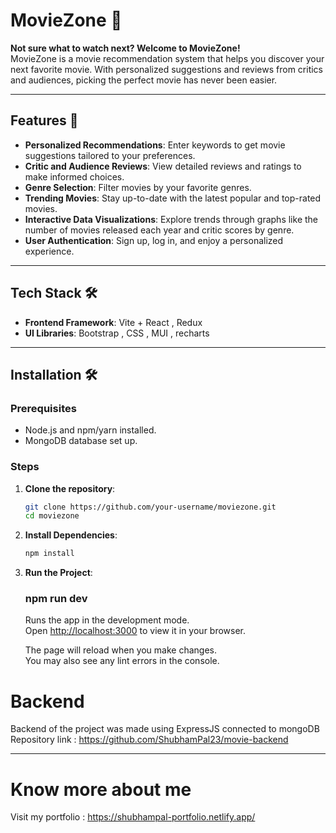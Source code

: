 # MovieZone 🎥  

**Not sure what to watch next? Welcome to MovieZone!**  
MovieZone is a movie recommendation system that helps you discover your next favorite movie. With personalized suggestions and reviews from critics and audiences, picking the perfect movie has never been easier.

---

## Features 🚀  

- **Personalized Recommendations**: Enter keywords to get movie suggestions tailored to your preferences.  
- **Critic and Audience Reviews**: View detailed reviews and ratings to make informed choices.  
- **Genre Selection**: Filter movies by your favorite genres.  
- **Trending Movies**: Stay up-to-date with the latest popular and top-rated movies.  
- **Interactive Data Visualizations**: Explore trends through graphs like the number of movies released each year and critic scores by genre.  
- **User Authentication**: Sign up, log in, and enjoy a personalized experience.

---

## Tech Stack 🛠️  

- **Frontend Framework**: Vite + React , Redux
- **UI Libraries**: Bootstrap , CSS , MUI , recharts

---

## Installation 🛠️  

### Prerequisites  
- Node.js and npm/yarn installed.  
- MongoDB database set up.  

### Steps  

1. **Clone the repository**:  
   ```bash
   git clone https://github.com/your-username/moviezone.git
   cd moviezone

2. **Install Dependencies**:
     ```bash
     npm install

3. **Run the Project**:
     ### npm run dev
     
    Runs the app in the development mode.\
    Open [http://localhost:3000](http://localhost:3000) to view it in your browser.

    The page will reload when you make changes.\
    You may also see any lint errors in the console.

# Backend 
Backend of the project was made using ExpressJS connected to mongoDB \
Repository link : https://github.com/ShubhamPal23/movie-backend

---

# Know more about me
Visit my portfolio : https://shubhampal-portfolio.netlify.app/
